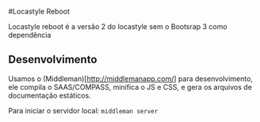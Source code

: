 #Locastyle Reboot

Locastyle reboot é a versão 2 do locastyle sem o Bootsrap 3 como dependência

## Desenvolvimento

Usamos o (Middleman)[http://middlemanapp.com/] para desenvolvimento, ele compila o SAAS/COMPASS, minifica o JS e CSS, e gera os arquivos de documentação estáticos.

Para iniciar o servidor local: `middleman server`


